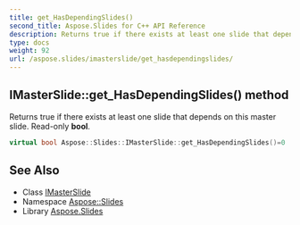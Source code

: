 ```yaml
---
title: get_HasDependingSlides()
second_title: Aspose.Slides for C++ API Reference
description: Returns true if there exists at least one slide that depends on this master slide. Read-only bool.
type: docs
weight: 92
url: /aspose.slides/imasterslide/get_hasdependingslides/
---
```

## IMasterSlide::get_HasDependingSlides() method


Returns true if there exists at least one slide that depends on this master slide. Read-only **bool**.

```cpp
virtual bool Aspose::Slides::IMasterSlide::get_HasDependingSlides()=0
```

## See Also

* Class [IMasterSlide](../)
* Namespace [Aspose::Slides](../../)
* Library [Aspose.Slides](../../../)